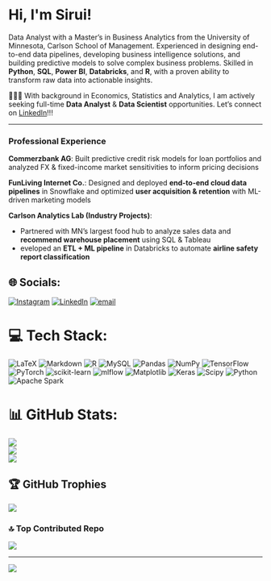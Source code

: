 # Hi, I'm Sirui!

Data Analyst with a Master’s in Business Analytics from the University of Minnesota, Carlson School of Management. Experienced in designing end-to-end data pipelines, developing business intelligence solutions, and building predictive models to solve complex business problems. Skilled in **Python**, **SQL**, **Power BI**, **Databricks**, and **R**, with a proven ability to transform raw data into actionable insights. 

👩🏻‍💻 With background in Economics, Statistics and Analytics, I am actively seeking full-time **Data Analyst** & **Data Scientist** opportunities. Let’s connect on [LinkedIn](https://www.linkedin.com/in/siruiluo/)!!!<br>

---

### Professional Experience


**Commerzbank AG**: Built predictive credit risk models for loan portfolios and analyzed FX & fixed-income market sensitivities to inform pricing decisions  

**FunLiving Internet Co.**: Designed and deployed **end-to-end cloud data pipelines** in Snowflake and optimized **user acquisition & retention** with ML-driven marketing models  

**Carlson Analytics Lab (Industry Projects)**: 
- Partnered with MN’s largest food hub to analyze sales data and **recommend warehouse placement** using SQL & Tableau 
- eveloped an **ETL + ML pipeline** in Databricks to automate **airline safety report classification**
  
## 🌐 Socials:
[![Instagram](https://img.shields.io/badge/Instagram-%23E4405F.svg?logo=Instagram&logoColor=white)](https://instagram.com/antialc0730) [![LinkedIn](https://img.shields.io/badge/LinkedIn-%230077B5.svg?logo=linkedin&logoColor=white)](https://linkedin.com/in/siruiluo) [![email](https://img.shields.io/badge/Email-D14836?logo=gmail&logoColor=white)](mailto:sirui1563@gmail.com) 

# 💻 Tech Stack:
![LaTeX](https://img.shields.io/badge/latex-%23008080.svg?style=for-the-badge&logo=latex&logoColor=white) ![Markdown](https://img.shields.io/badge/markdown-%23000000.svg?style=for-the-badge&logo=markdown&logoColor=white) ![R](https://img.shields.io/badge/r-%23276DC3.svg?style=for-the-badge&logo=r&logoColor=white) ![MySQL](https://img.shields.io/badge/mysql-4479A1.svg?style=for-the-badge&logo=mysql&logoColor=white) ![Pandas](https://img.shields.io/badge/pandas-%23150458.svg?style=for-the-badge&logo=pandas&logoColor=white) ![NumPy](https://img.shields.io/badge/numpy-%23013243.svg?style=for-the-badge&logo=numpy&logoColor=white) ![TensorFlow](https://img.shields.io/badge/TensorFlow-%23FF6F00.svg?style=for-the-badge&logo=TensorFlow&logoColor=white) ![PyTorch](https://img.shields.io/badge/PyTorch-%23EE4C2C.svg?style=for-the-badge&logo=PyTorch&logoColor=white) ![scikit-learn](https://img.shields.io/badge/scikit--learn-%23F7931E.svg?style=for-the-badge&logo=scikit-learn&logoColor=white) ![mlflow](https://img.shields.io/badge/mlflow-%23d9ead3.svg?style=for-the-badge&logo=numpy&logoColor=blue) ![Matplotlib](https://img.shields.io/badge/Matplotlib-%23ffffff.svg?style=for-the-badge&logo=Matplotlib&logoColor=black) ![Keras](https://img.shields.io/badge/Keras-%23D00000.svg?style=for-the-badge&logo=Keras&logoColor=white) ![Scipy](https://img.shields.io/badge/SciPy-%230C55A5.svg?style=for-the-badge&logo=scipy&logoColor=%white) ![Python](https://img.shields.io/badge/python-3670A0?style=for-the-badge&logo=python&logoColor=ffdd54) ![Apache Spark](https://img.shields.io/badge/Apache%20Spark-FDEE21?style=for-the-badge&logo=apachespark&logoColor=black)
# 📊 GitHub Stats:
![](https://github-readme-stats.vercel.app/api?username=sirui-luo&theme=dark&hide_border=false&include_all_commits=false&count_private=false)<br/>
![](https://nirzak-streak-stats.vercel.app/?user=sirui-luo&theme=dark&hide_border=false)<br/>
![](https://github-readme-stats.vercel.app/api/top-langs/?username=sirui-luo&theme=dark&hide_border=false&include_all_commits=false&count_private=false&layout=compact)

## 🏆 GitHub Trophies
![](https://github-profile-trophy.vercel.app/?username=sirui-luo&theme=radical&no-frame=false&no-bg=true&margin-w=4)

### 🔝 Top Contributed Repo
![](https://github-contributor-stats.vercel.app/api?username=sirui-luo&limit=5&theme=dark&combine_all_yearly_contributions=true)

---
[![](https://visitcount.itsvg.in/api?id=sirui-luo&icon=0&color=0)](https://visitcount.itsvg.in)

<!-- Proudly created with GPRM ( https://gprm.itsvg.in ) -->
